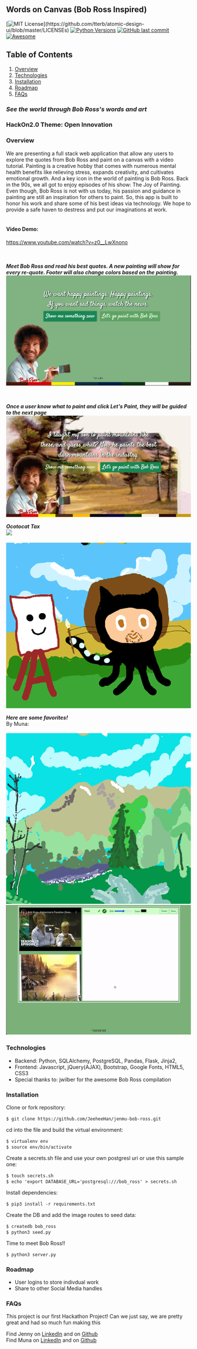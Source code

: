 ## Words on Canvas (Bob Ross Inspired)
[![MIT License](https://img.shields.io/apm/l/atomic-design-ui.svg?)](https://github.com/tterb/atomic-design-ui/blob/master/LICENSEs)
[![Python Versions](https://img.shields.io/pypi/pyversions/yt2mp3.svg)](https://pypi.python.org/pypi/yt2mp3/)
[![GitHub last commit](https://img.shields.io/github/last-commit/google/skia.svg?style=flat)]()
[![Awesome](https://cdn.rawgit.com/sindresorhus/awesome/d7305f38d29fed78fa85652e3a63e154dd8e8829/media/badge.svg)](https://github.com/sindresorhus/awesome)

## Table of Contents
1. [Overview](#overview)
2. [Technologies](#technologies)
3. [Installation](#installation)
4. [Roadmap](#roadmap)
5. [FAQs](#faqs)

### ***See the world through Bob Ross's words and art*** 

### HackOn2.0 Theme: Open Innovation

### Overview
<a name="Overview"></a>
We are presenting a full stack web application that allow any users to explore the quotes from Bob Ross and paint on a canvas with a video tutorial. Painting is a creative hobby that comes with numerous mental health benefits like relieving stress, expands creativity, and cultivates emotional growth. And a key icon in the world of painting is Bob Ross. Back in the 90s, we all got to enjoy episodes of his show: The Joy of Painting. Even though, Bob Ross is not with us today, his passion and guidance in painting are still an inspiration for others to paint.  So, this app is built to honor his work and share some of his best ideas via technology. We hope to provide a safe haven to destress and put our imaginations at work. 
<br>
<br>

#### Video Demo: <br> 

https://www.youtube.com/watch?v=z0__LwXnono
<br>
<br>
<br>

***Meet Bob Ross and read his best quotes. A new painting will show for every re-quote. Footer will also change colors based on the painting.***
<br>
![](./demo/front_Bob-Ross.gif)

<br>

***Once a user know what to paint and click Let's Paint, they will be guided to the next page***
<br>
![](./demo/next_Bob-Ross.gif)
<br>

***Ocotocat Tax***
<br>
![](./demo/octobob.gif)
<br>
<br>
![](./demo/octobobRoss.png)
<br>

***Here are some favorites!***
<br>
By Muna:<br>
<br>
![](./demo/sketch_3.png)
<br>
![](./demo/octocat-bob-ross.gif)


### Technologies
<a name="Technologies"></a>
- Backend: Python, SQLAlchemy, PostgreSQL, Pandas, Flask, Jinja2,
- Frontend: Javascript, jQuery(AJAX), Bootstrap, Google Fonts, HTML5, CSS3
- Special thanks to: jwilber for the awesome Bob Ross compilation


### Installation
<a name="installation"></a>

Clone or fork repository:
```
$ git clone https://github.com/JeeheeHan/jenmu-bob-ross.git
```
cd into the file and build the virtual environment:
```
$ virtualenv env
$ source env/bin/activate
```

Create a secrets.sh file and use your own postgresl uri or use this sample one:
```
$ touch secrets.sh
$ echo 'export DATABASE_URL='postgresql:///bob_ross' > secrets.sh
```
Install dependencies:
```
$ pip3 install -r requirements.txt
```
Create the DB and add the image routes to seed data:
```
$ createdb bob_ross
$ python3 seed.py
```
Time to meet Bob Ross!!
```
$ python3 server.py
```

### Roadmap
<a name="Roadmap"></a>
- User logins to store indivdual work
- Share to other Social Media handles

### FAQs
<a name="faqs"></a>
This project is our first Hackathon Project! Can we just say, we are pretty great and had so much fun making this

Find Jenny on [LinkedIn](https://www.linkedin.com/in/jihee-jenny/) and on [Github](https://github.com/JeeheeHan) <br>
Find Muna on [LinkedIn](https://www.linkedin.com/in/mainiwaer/) and on [Github](https://github.com/mainiwaer)

